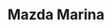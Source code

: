---
title: "Mazda Marina"
url: /bad-gleichenberg/mazda-marina-kruegeleistrasse/
shop: Autowerkstatt
---